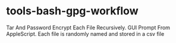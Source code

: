 # tools-bash-gpg-workflow
Tar And Password Encrypt Each File Recursively. GUI Prompt From AppleScript. Each file is randomly named and stored in a csv file
